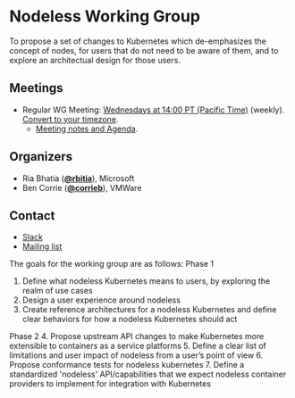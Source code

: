 <!---
This is an autogenerated file!

Please do not edit this file directly, but instead make changes to the
sigs.yaml file in the project root.

To understand how this file is generated, see https://git.k8s.io/community/generator/README.md
-->
# Nodeless Working Group

To propose a set of changes to Kubernetes which de-emphasizes the concept of nodes, for users that do not need to be aware of them, and to explore an architectual design for those users.

## Meetings
* Regular WG Meeting: [Wednesdays at 14:00 PT (Pacific Time)](https://zoom.us/j/588409652) (weekly). [Convert to your timezone](http://www.thetimezoneconverter.com/?t=14:00&tz=PT%20%28Pacific%20Time%29).
  * [Meeting notes and Agenda](https://docs.google.com/document/d/13gt9aUokqueOYHzA94D0UXFkXSP0rJEED9TxNEXZZMM/edit?usp=sharing).

## Organizers

* Ria Bhatia (**[@rbitia](https://github.com/rbitia)**), Microsoft
* Ben Corrie (**[@corrieb](https://github.com/corrieb)**), VMWare

## Contact
* [Slack](https://kubernetes.slack.com/messages/wg-nodeless)
* [Mailing list](https://groups.google.com/forum/#!forum/kubernetes-wg-nodeless)

<!-- BEGIN CUSTOM CONTENT -->
The goals for the working group are as follows: 
Phase 1
1. Define what nodeless Kubernetes means to users, by exploring the realm of use cases 
2. Design a user experience around nodeless 
3. Create reference architectures for a nodeless Kubernetes and define clear behaviors for how a nodeless Kubernetes should act

Phase 2
4. Propose upstream API changes to make Kubernetes more extensible to containers as a service platforms
5. Define a clear list of limitations and user impact of nodeless from a user’s point of view 
6. Propose conformance tests for nodeless kubernetes 
7. Define a standardized 'nodeless' API/capabilities that we expect nodeless container providers to implement for integration with Kubernetes


<!-- END CUSTOM CONTENT -->
